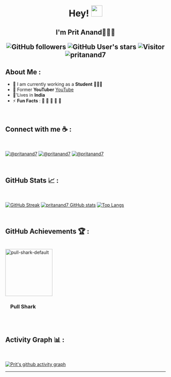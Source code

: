 <h1 align="center">Hey! <img src="https://media.giphy.com/media/hvRJCLFzcasrR4ia7z/giphy.gif" width="35"> </h1> <h2 align="center">I'm Prit Anand🙋🏻‍♂️

![GitHub followers](https://img.shields.io/github/followers/pritanand7?style=social) ![GitHub User's stars](https://img.shields.io/github/stars/pritanand7?style=social) ![Visitor](https://visitor-badge.laobi.icu/badge?page_id=pritanand7.repoName) <img src="https://komarev.com/ghpvc/?username=pritanand7" alt="pritanand7" />

## About Me :

- 🏢 I am currently working as a **Student** 🧑🏻‍🎓
- 🏢 Former **YouTuber**  [YouTube](https://www.youtube.com/@BurstTech)
- 🏡'Lives in **India** 
- ⚡ **Fun Facts** : 🍕 🏉 🏏 🎥 🚞


<br>

## Connect with me ☕ :

<br>

[![@pritanand7](https://img.icons8.com/fluency/48/000000/instagram-new.png "@pritanand7")](https://www.instagram.com/pritanand7) [![@pritanand7](https://img.icons8.com/fluency/48/000000/linkedin.png "@pritanand7")](https://linkedin.com/in/pritanand7) [![@pritanand7](https://img.icons8.com/fluency/48/000000/twitter-squared.png "@pritanand7")](https://twitter.com/pritanand7) 

<br>

## GitHub Stats 📈 :

<br>

[![GitHub Streak](https://github-readme-streak-stats.herokuapp.com?user=pritanand7&theme=algolia&date_format=M%20j%5B%2C%20Y%5D)](https://git.io/streak-stats) 
[![pritanand7 GitHub stats](https://github-readme-stats.vercel.app/api?username=pritanand7&theme=algolia)](https://github.com/pritanand7/github-readme-stats) 
[![Top Langs](https://github-readme-stats.vercel.app/api/top-langs/?username=pritanand7&theme=algolia)](https://github.com/pritanand7/github-readme-stats) 

<br>

## GitHub Achievements 🏆 :

<br>

 <img width="148" alt="pull-shark-default" src="https://github.com/pritanand7/pritanand7/assets/93637274/d2551447-dcc4-421d-9dbe-e1ecc9ab937f"> 
<h3>&nbsp;&nbsp;&nbsp;&nbsp;Pull Shark</h3>
  <br>


<br>

## Activity Graph 📊 :

<br>

[![Prit's github activity graph](https://github-readme-activity-graph.vercel.app/graph?username=pritanand7)](https://github.com/pritanand7/github-readme-activity-graph)

---
